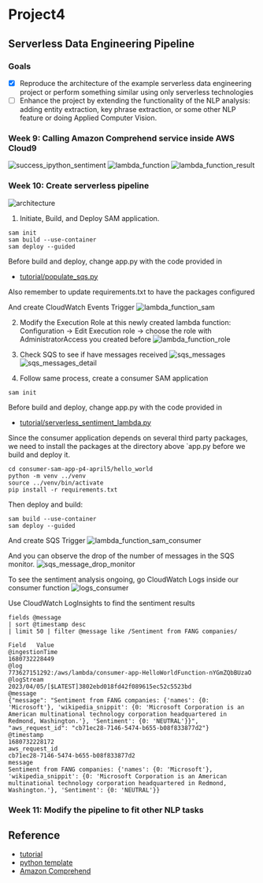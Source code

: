 <!-- [![CI](https://github.com/nogibjj/python-template/actions/workflows/cicd.yml/badge.svg)](https://github.com/nogibjj/python-template/actions/workflows/cicd.yml) -->

# Project4
## Serverless Data Engineering Pipeline

### Goals
 - [x] Reproduce the architecture of the example serverless data engineering project or perform something similar using only serverless technologies
 - [ ] Enhance the project by extending the functionality of the NLP analysis: adding entity extraction, key phrase extraction, or some other NLP feature or doing Applied Computer Vision.

### Week 9: Calling Amazon Comprehend service inside AWS Cloud9
![success_ipython_sentiment](assets/success_ipython_sentiment.png)
![lambda_function](assets/lambda_function.png)
![lambda_function_result](assets/lambda_function_result.png)

### Week 10: Create serverless pipeline
![architecture](assets/architecture.png)


1. Initiate, Build, and Deploy SAM application. 
```
sam init
sam build --use-container
sam deploy --guided
```
Before build and deploy, change app.py with the code provided in 
* [tutorial/populate_sqs.py](https://github.com/noahgift/awslambda/blob/master/example_src/populate_sqs.py)

Also remember to update requirements.txt to have the packages configured

And create CloudWatch Events Trigger
![lambda_function_sam](assets/lambda_function_sam.png)

2. Modify the Execution Role at this newly created lambda function: Configuration -> Edit Execution role -> choose the role with AdministratorAccess you created before
![lambda_function_role](assets/lambda_function_role.png)

3. Check SQS to see if have messages received
![sqs_messages](assets/sqs_messages.png)
![sqs_messages_detail](assets/sqs_messages_detail.png)

4. Follow same process, create a consumer SAM application
```
sam init
```
Before build and deploy, change app.py with the code provided in 
* [tutorial/serverless_sentiment_lambda.py](https://github.com/noahgift/awslambda/blob/master/example_src/serverless_sentiment_lambda.py)

Since the consumer application depends on several third party packages, we need to install the packages at the directory above `app.py before we build and deploy it.
```
cd consumer-sam-app-p4-april5/hello_world
python -m venv ../venv
source ../venv/bin/activate
pip install -r requirements.txt 
```

Then deploy and build:
```
sam build --use-container
sam deploy --guided
```

And create SQS Trigger
![lambda_function_sam_consumer](assets/lambda_function_sam_consumer.png)

And you can observe the drop of the number of messages in the SQS monitor.
![sqs_message_drop_monitor](assets/sqs_message_drop_monitor.png)

To see the sentiment analysis ongoing, go CloudWatch Logs inside our consumer function
![logs_consumer](assets/logs_consumer.png)

Use CloudWatch LogInsights to find the sentiment results
```
fields @message
| sort @timestamp desc
| limit 50 | filter @message like /Sentiment from FANG companies/
```

```
Field	Value
@ingestionTime	
1680732228449
@log	
773627151292:/aws/lambda/consumer-app-HelloWorldFunction-nYGmZQbBUzaO
@logStream	
2023/04/05/[$LATEST]3802ebd018fd42f089615ec52c5523bd
@message	
{"message": "Sentiment from FANG companies: {'names': {0: 'Microsoft'}, 'wikipedia_snippit': {0: 'Microsoft Corporation is an American multinational technology corporation headquartered in Redmond, Washington.'}, 'Sentiment': {0: 'NEUTRAL'}}", "aws_request_id": "cb71ec28-7146-5474-b655-b08f833877d2"}
@timestamp	
1680732228172
aws_request_id	
cb71ec28-7146-5474-b655-b08f833877d2
message	
Sentiment from FANG companies: {'names': {0: 'Microsoft'}, 'wikipedia_snippit': {0: 'Microsoft Corporation is an American multinational technology corporation headquartered in Redmond, Washington.'}, 'Sentiment': {0: 'NEUTRAL'}}
```

### Week 11: Modify the pipeline to fit other NLP tasks

## Reference
* [tutorial](https://github.com/noahgift/awslambda)
* [python template](https://github.com/nogibjj/python-template)
* [Amazon Comprehend](https://docs.aws.amazon.com/comprehend/latest/dg/what-is.html)